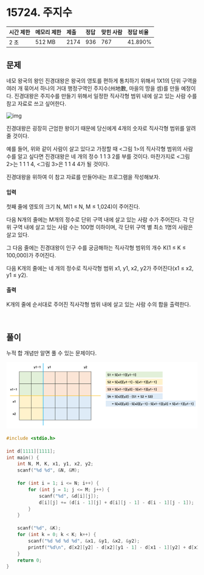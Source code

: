 # 15724. 주지수

| 시간 제한 | 메모리 제한 | 제출 | 정답 | 맞힌 사람 | 정답 비율 |
| :-------- | :---------- | :--- | :--- | :-------- | :-------- |
| 2 초      | 512 MB      | 2174 | 936  | 767       | 41.890%   |

## 문제

네모 왕국의 왕인 진경대왕은 왕국의 영토를 편하게 통치하기 위해서 1X1의 단위 구역을 여러 개 묶어서 하나의 거대 행정구역인 주지수(州地數, 마을의 땅을 셈)를 만들 예정이다. 진경대왕은 주지수를 만들기 위해서 일정한 직사각형 범위 내에 살고 있는 사람 수를 참고 자료로 쓰고 싶어한다.

![img](https://onlinejudgeimages.s3-ap-northeast-1.amazonaws.com/problem/15724/1.jpg)

진경대왕은 굉장히 근엄한 왕이기 때문에 당신에게 4개의 숫자로 직사각형 범위를 알려줄 것이다.

예를 들어, 위와 같이 사람이 살고 있다고 가정할 때 <그림 1>의 직사각형 범위의 사람 수를 알고 싶다면 진경대왕은 네 개의 정수 1 1 3 2를 부를 것이다. 마찬가지로 <그림 2>는 1 1 1 4, <그림 3>은 1 1 4 4가 될 것이다.

진경대왕을 위하여 이 참고 자료를 만들어내는 프로그램을 작성해보자.

#### 입력

첫째 줄에 영토의 크기 N, M(1 ≤ N, M ≤ 1,024)이 주어진다.

다음 N개의 줄에는 M개의 정수로 단위 구역 내에 살고 있는 사람 수가 주어진다. 각 단위 구역 내에 살고 있는 사람 수는 100명 이하이며, 각 단위 구역 별 최소 1명의 사람은 살고 있다.

그 다음 줄에는 진경대왕이 인구 수를 궁금해하는 직사각형 범위의 개수 K(1 ≤ K ≤ 100,000)가 주어진다.

다음 K개의 줄에는 네 개의 정수로 직사각형 범위 x1, y1, x2, y2가 주어진다(x1 ≤ x2, y1 ≤ y2).

#### 출력

K개의 줄에 순서대로 주어진 직사각형 범위 내에 살고 있는 사람 수의 합을 출력한다.

<br/>

## 풀이

누적 합 개념만 알면 풀 수 있는 문제이다.

<img src="../../_img/BOJ_15724.png" />

<br/>

```c
#include <stdio.h>

int d[1111][1111];
int main() {
	int N, M, K, x1, y1, x2, y2;
	scanf("%d %d", &N, &M);

	for (int i = 1; i <= N; i++) {
		for (int j = 1; j <= M; j++) {
			scanf("%d", &d[i][j]);
			d[i][j] += (d[i - 1][j] + d[i][j - 1] - d[i - 1][j - 1]);
		}
	}

	scanf("%d", &K);
	for (int k = 0; k < K; k++) {
		scanf("%d %d %d %d", &x1, &y1, &x2, &y2);
		printf("%d\n", d[x2][y2] - d[x2][y1 - 1] - d[x1 - 1][y2] + d[x1 - 1][y1 - 1]);
	}
	return 0;
}
```
